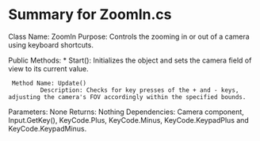# Summary for ZoomIn.cs

 Class Name: ZoomIn
 Purpose: Controls the zooming in or out of a camera using keyboard shortcuts.
 
 Public Methods:
    * Start(): Initializes the object and sets the camera field of view to its current value.

     Method Name: Update()
             Description: Checks for key presses of the + and - keys, adjusting the camera's FOV accordingly within the specified bounds.
   Parameters: None
    Returns: Nothing
  Dependencies: Camera component, Input.GetKey(), KeyCode.Plus, KeyCode.Minus, KeyCode.KeypadPlus and KeyCode.KeypadMinus.

